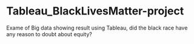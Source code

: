 # Tableau_BlackLivesMatter-project
Exame of Big data showing result using Tableau, did the black race have any reason to doubt about equity?
